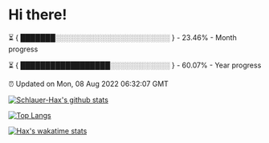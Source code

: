 # Hi there!

⏳ { ███████░░░░░░░░░░░░░░░░░░░░░░░ } - 23.46% - Month progress

⏳ { ██████████████████░░░░░░░░░░░░ } - 60.07% - Year progress

⏰ Updated on Mon, 08 Aug 2022 06:32:07 GMT


[![Schlauer-Hax's github stats](https://github-readme-stats.vercel.app/api?username=Schlauer-Hax&show_icons=true&theme=dark&count_private=true)](https://github.com/Schlauer-Hax)


[![Top Langs](https://github-readme-stats.vercel.app/api/top-langs/?username=Schlauer-Hax&layout=compact&theme=dark)](https://github.com/Schlauer-Hax?tab=repositories)


[![Hax's wakatime stats](https://github-readme-stats.vercel.app/api/wakatime?username=Hax&theme=dark)](https://wakatime.com/@Hax)

